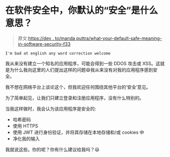 # 在软件安全中，你默认的“安全”是什么意思？

> 原文:[https://dev . to/manda puttra/what-your-default-safe-meaning-in-software-security-f33](https://dev.to/mandaputtra/what-are-your-default-safe-meaning-in-software-security-f33)

`I'm bad at english any word correction welcome`

我从来没有建立一个知名的应用程序，可能会得到一些 DDOS 攻击或 XSS。这就是为什么我向这里的人们提出这样的问题😄我从来没有对我的应用程序感到安全。

我不想在网络平台上谈论这个，但我欢迎任何围绕其他平台的‘安全’意见。

为了简单起见，让我们只建立登录和注册应用程序，没有什么特别的。

当我这样做时，我会认为该应用程序是安全的:

*   哈希密码
*   使用 HTTPS
*   使用 JWT 进行身份验证，并将其存储在本地存储和/或 cookies 中
*   净化我的输入

我就说这些。你的呢？你有什么建议给我吗？😃